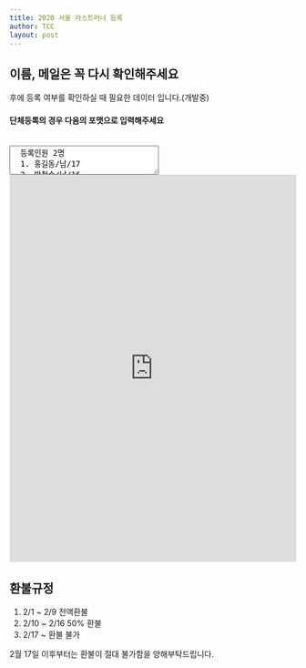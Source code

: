 ```yaml
---
title: 2020 서울 라스트러너 등록 
author: TCC 
layout: post
---
```


## 이름, 메일은 꼭 다시 확인해주세요

후에 등록 여부를 확인하실 때 필요한 데이터 입니다.(개발중)

#### 단체등록의 경우 다음의 포맷으로 입력해주세요

<br>

<textarea class="example" readonly cols="30" rows="3">
  등록인원 2명
  1. 홍길동/남/17
  2. 박철수/남/16
</textarea>

<br>

<iframe src="https://docs.google.com/forms/d/e/1FAIpQLSfNSRCj6aOALITXPZtGH_Y1PHqRh0wilheU6O9HzW5DMbzYQQ/viewform?embedded=true" 
width="100%" height="680" frameborder="0" marginheight="0" marginwidth="0">로드 중…</iframe>

## 환불규정

1. 2/1 ~ 2/9 전액환불
2. 2/10 ~ 2/16 50% 환불
3. 2/17 ~ 환불 불가

2월 17일 이후부터는 환불이 절대 불가함을 양해부탁드립니다.
